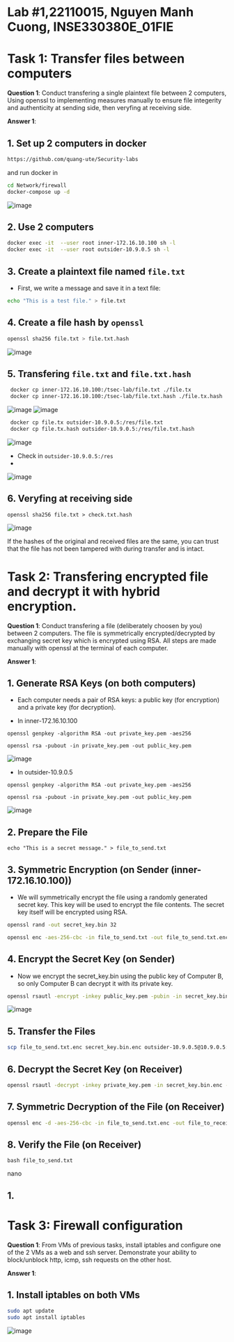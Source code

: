 # Lab #1,22110015, Nguyen Manh Cuong, INSE330380E_01FIE
# Task 1: Transfer files between computers  
**Question 1**: 
Conduct transfering a single plaintext file between 2 computers, 
Using openssl to implementing measures manually to ensure file integerity and authenticity at sending side, 
then veryfing at receiving side. 

**Answer 1**:

## 1. Set up 2 computers in docker 

```bash
https://github.com/quang-ute/Security-labs
```

and run docker in  

```bash
cd Network/firewall
docker-compose up -d
```

![image](https://github.com/user-attachments/assets/1922078c-1684-44f3-9955-205fcf3b112e)

## 2. Use 2 computers

```bash
docker exec -it  --user root inner-172.16.10.100 sh -l
docker exec -it  --user root outsider-10.9.0.5 sh -l
```

## 3. Create a plaintext file named `file.txt`
* First, we write a message and save it in a text file:
```bash
echo "This is a test file." > file.txt
```

## 4. Create a file hash by `openssl`

```bash
openssl sha256 file.txt > file.txt.hash
```
![image](https://github.com/user-attachments/assets/3a8d2523-ebd7-4c9f-ae76-b87c83c3c980)


## 5. Transfering `file.txt` and `file.txt.hash`

```bash
 docker cp inner-172.16.10.100:/tsec-lab/file.txt ./file.tx
 docker cp inner-172.16.10.100:/tsec-lab/file.txt.hash ./file.tx.hash
```
![image](https://github.com/user-attachments/assets/10fa66d5-c3e1-46b6-b222-1b2584ac01e1)
![image](https://github.com/user-attachments/assets/c98f1d7b-029a-49de-8d06-42d16d169571)


```bash
 docker cp file.tx outsider-10.9.0.5:/res/file.txt
 docker cp file.tx.hash outsider-10.9.0.5:/res/file.txt.hash
```
![image](https://github.com/user-attachments/assets/2dc2584f-01dd-4f86-bef2-4a47881bf1c8)

- Check in `outsider-10.9.0.5:/res`
- 
![image](https://github.com/user-attachments/assets/5daf53b8-722f-487c-8d67-5af18d240765)

## 6.  Veryfing at receiving side

```
openssl sha256 file.txt > check.txt.hash
```

![image](https://github.com/user-attachments/assets/0d0908c0-5057-4797-8c28-6e963adafe49)

 If the hashes of the original and received files are the same, you can trust that the file has not been tampered with during transfer and is intact.
 
# Task 2: Transfering encrypted file and decrypt it with hybrid encryption. 
**Question 1**:
Conduct transfering a file (deliberately choosen by you) between 2 computers. 
The file is symmetrically encrypted/decrypted by exchanging secret key which is encrypted using RSA. 
All steps are made manually with openssl at the terminal of each computer.

**Answer 1**:

## 1. Generate RSA Keys (on both computers)

- Each computer needs a pair of RSA keys: a public key (for encryption) and a private key (for decryption).


- In inner-172.16.10.100

```
openssl genpkey -algorithm RSA -out private_key.pem -aes256

openssl rsa -pubout -in private_key.pem -out public_key.pem
```

![image](https://github.com/user-attachments/assets/9442ac14-3fc2-4143-91a4-6f3e3b7d5dc0)


- In outsider-10.9.0.5

```
openssl genpkey -algorithm RSA -out private_key.pem -aes256

openssl rsa -pubout -in private_key.pem -out public_key.pem

```

![image](https://github.com/user-attachments/assets/c56d35fb-cbb3-4caa-a2f3-a5a4369c0683)


## 2. Prepare the File

```
echo "This is a secret message." > file_to_send.txt
```

## 3. Symmetric Encryption (on Sender (inner-172.16.10.100))

- We will symmetrically encrypt the file using a randomly generated secret key. This key will be used to encrypt the file contents. The secret key itself will be encrypted using RSA.

```bash
openssl rand -out secret_key.bin 32

openssl enc -aes-256-cbc -in file_to_send.txt -out file_to_send.txt.enc -pass file:secret_key.bin
```



## 4. Encrypt the Secret Key (on Sender)

- Now we encrypt the secret_key.bin using the public key of Computer B, so only Computer B can decrypt it with its private key.

```bash
openssl rsautl -encrypt -inkey public_key.pem -pubin -in secret_key.bin -out secret_key.bin.enc
```

![image](https://github.com/user-attachments/assets/38bda322-32d1-448a-b067-8a9ef7125401)


## 5.  Transfer the Files

```bash
scp file_to_send.txt.enc secret_key.bin.enc outsider-10.9.0.5@10.9.0.5:/ret
```

## 6. Decrypt the Secret Key (on Receiver)

```bash
openssl rsautl -decrypt -inkey private_key.pem -in secret_key.bin.enc -out secret_key.bin
```

## 7.  Symmetric Decryption of the File (on Receiver)

```bash
openssl enc -d -aes-256-cbc -in file_to_send.txt.enc -out file_to_receive.txt -pass file:secret_key.bin
```

## 8.  Verify the File (on Receiver)

```
bash file_to_send.txt
```
nano 

## 1. 

# Task 3: Firewall configuration
**Question 1**:
From VMs of previous tasks, install iptables and configure one of the 2 VMs as a web and ssh server. Demonstrate your ability to block/unblock http, icmp, ssh requests on the other host.

**Answer 1**:

## 1. Install iptables on both VMs

```bash
sudo apt update
sudo apt install iptables
```

![image](https://github.com/user-attachments/assets/8df3ae26-0188-472a-9aeb-ee62e0030e0a)





